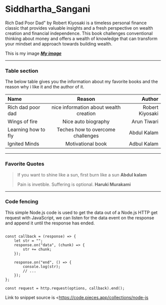 # Siddhartha_Sangani
Rich Dad Poor Dad" by Robert Kiyosaki is a timeless personal finance classic that provides valuable insights and a fresh perspective on wealth creation and financial independence. This book challenges conventional thinking about money and offers a wealth of knowledge that can transform your mindset and approach towards building wealth.

This is my image [***My image***](Myimage.jpeg)


---

### Table section 

The below table gives you the information about my favorite books and the reason why i like it and the author of it.

| Name | Reason | Author |
|:--- | :---: | ---:|
|Rich dad poor dad | nice information about wealth creation | Robert Kiyosaki |
| Wings of fire | Nice auto biography | Arun Tiwari |
| Learning how to fly | Teches how to overcome challenges | Abdul Kalam |
| Ignited Minds | Motivational book | Adbul Kalam |

---

### Favorite Quotes

> If you want to shine like a sun, first burn like a sun **Abdul kalam**
> 
>Pain is invetible. Suffering is optional. **Haruki Murakami**

---

### Code fencing
 
This simple Node.js code is used to get the data out of a Node.js HTTP get request with JavaScript, we can listen for the data event on the response and append it until the response has ended.

```

const callback = (response) => {
	let str = "";
	response.on("data", (chunk) => {
		str += chunk;
	});

	response.on("end", () => {
		console.log(str);
		// ...
	});
};

const request = http.request(options, callback).end(); 
```
Link to snippet source is <https://code.pieces.app/collections/node-js